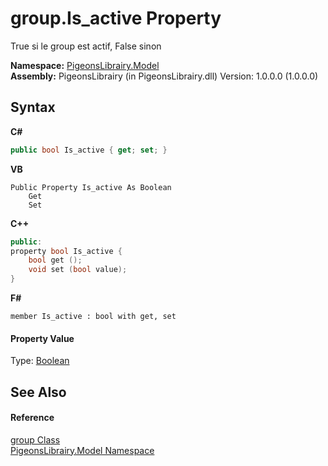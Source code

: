 # group.Is_active Property 
 

True si le group est actif, False sinon

**Namespace:**&nbsp;<a href="740f9e4a-e251-715e-60bf-e906871d97b4">PigeonsLibrairy.Model</a><br />**Assembly:**&nbsp;PigeonsLibrairy (in PigeonsLibrairy.dll) Version: 1.0.0.0 (1.0.0.0)

## Syntax

**C#**<br />
``` C#
public bool Is_active { get; set; }
```

**VB**<br />
``` VB
Public Property Is_active As Boolean
	Get
	Set
```

**C++**<br />
``` C++
public:
property bool Is_active {
	bool get ();
	void set (bool value);
}
```

**F#**<br />
``` F#
member Is_active : bool with get, set

```


#### Property Value
Type: <a href="http://msdn2.microsoft.com/en-us/library/a28wyd50" target="_blank">Boolean</a>

## See Also


#### Reference
<a href="30daa006-0f38-7d8e-5d44-43f8187b044c">group Class</a><br /><a href="740f9e4a-e251-715e-60bf-e906871d97b4">PigeonsLibrairy.Model Namespace</a><br />